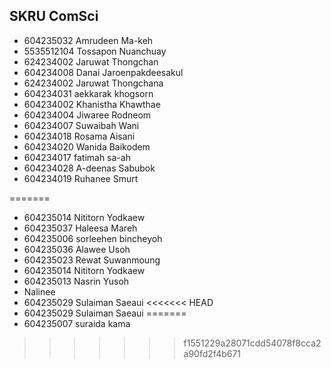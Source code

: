 ## SKRU ComSci
- 604235032 Amrudeen Ma-keh
- 5535512104 Tossapon Nuanchuay
- 624234002 Jaruwat Thongchan
- 604234008  Danai Jaroenpakdeesakul
- 624234002 Jaruwat Thongchana
- 604234031 aekkarak khogsorn 
- 604234002 Khanistha Khawthae
- 604234004 Jiwaree Rodneom
- 604234007 Suwaibah Wani
- 604234018 Rosama Aisani
- 604234020 Wanida Baikodem
- 604234017 fatimah sa-ah
- 604234028 A-deenas Sabubok
- 604234019 Ruhanee Smurt

=======
- 604235014 Nititorn Yodkaew
- 604235037 Haleesa Mareh
- 604235006 sorleehen bincheyoh
- 604235036 Alawee Usoh
- 604235023 Rewat Suwanmoung
- 604235014 Nititorn Yodkaew
- 604235013 Nasrin Yusoh
- Nalinee
- 604235029 Sulaiman Saeaui
<<<<<<< HEAD
- 604235029 Sulaiman Saeaui
=======
- 604235007 suraida kama


>>>>>>> f1551229a28071cdd54078f8cca2a90fd2f4b671
